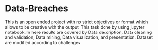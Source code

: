 # Data-Breaches
This is an open ended project with no strict objectives or format which allows to be creative with the output. This task done by using jupyter notebook. In here results are covered by Data description, Data cleaning and validation, Data mining, Data visualization, and presentation. Dataset are modified according to challenges
